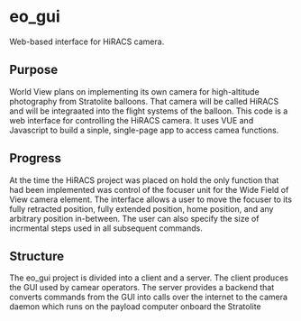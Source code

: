 # eo_gui
Web-based interface for HiRACS camera.

## Purpose
World View plans on implementing its own camera for high-altitude photography from Stratolite balloons. That camera
will be called HiRACS and will be integraated into the flight systems of the balloon. This code is a web interface for
controlling the HiRACS camera. It uses VUE and Javascript to build a sinple, single-page app to access camea functions.

## Progress
At the time the HiRACS project was placed on hold the only function that had been implemented was control of the 
focuser unit for the Wide Field of View camera element. The interface allows a user to move the focuser to its fully
retracted position, fully extended position, home position, and any arbitrary position in-between. The user can also
specify the size of incrmental steps used in all subsequent commands.

## Structure
The eo_gui project is divided into a client and a server. The client produces the GUI used by camear operators. The
server provides a backend that converts commands from the GUI into calls over the internet to the camera daemon which
runs on the payload computer onboard the Stratolite

